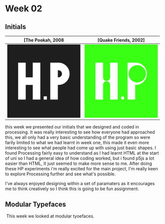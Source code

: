 # Week 02

## Initials

                 
[The Pookah, 2008              |  [Quake Friends, 2002]
:-------------------------:|:-------------------------:
![](HP1.png)       |  ![](HP2.png) 

this week we presented our initials that we designed and coded in processing.
It was really interesting to see how everyone had approached this, we all only had a very basic understanding of the program so were farily limited to what we had learnt in week one, this made it even more interesting to see what people had come up with using just basic shapes.
I found Processing fairly easy to understand as I had learnt HTML at the start of uni so I had a general idea of how coding worked, but i found p5js a lot easier than HTML, It just seemed to make more sense to me. After doing these HP experiments i'm really excited for the main project, I'm really keen to explore Processing further and see what's possible.

I've always enjoyed designing within a set of paramaters as it encourages me to think creatively so I think this is going to be fun assignment.

## Modular Typefaces

![]()
This week we looked at modular tyoefaces.
